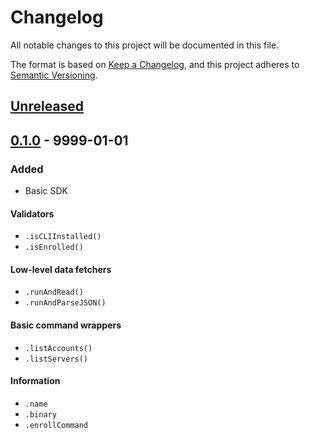 # Changelog
All notable changes to this project will be documented in this file.

The format is based on [Keep a Changelog](https://keepachangelog.com/en/1.1.0/),
and this project adheres to [Semantic Versioning](https://semver.org/spec/v2.0.0.html).






## [Unreleased]



## [0.1.0] - 9999-01-01
### Added
- Basic SDK

#### Validators
- `.isCLIInstalled()`
- `.isEnrolled()`

#### Low-level data fetchers
- `.runAndRead()`
- `.runAndParseJSON()`

#### Basic command wrappers
- `.listAccounts()`
- `.listServers()`

#### Information
- `.name`
- `.binary`
- `.enrollCommand`






[Unreleased]: https://github.com/absolunet/node-oasa-sdk/compare/0.1.0...HEAD
[0.1.0]:      https://github.com/absolunet/node-oasa-sdk/releases/tag/0.1.0
